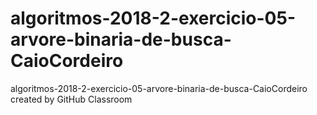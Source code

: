 # algoritmos-2018-2-exercicio-05-arvore-binaria-de-busca-CaioCordeiro
algoritmos-2018-2-exercicio-05-arvore-binaria-de-busca-CaioCordeiro created by GitHub Classroom
